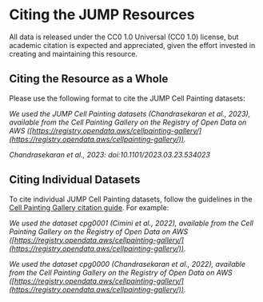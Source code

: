 # Citing the JUMP Resources

All data is released under the CC0 1.0 Universal (CC0 1.0) license, but academic citation is expected and appreciated, given the effort invested in creating and maintaining this resource.

## Citing the Resource as a Whole

Please use the following format to cite the JUMP Cell Painting datasets:

*We used the JUMP Cell Painting datasets (Chandrasekaran et al., 2023), available from the Cell Painting Gallery on the Registry of Open Data on AWS ([https://registry.opendata.aws/cellpainting-gallery/](https://registry.opendata.aws/cellpainting-gallery/)).*

*Chandrasekaran et al., 2023: doi:10.1101/2023.03.23.534023*

## Citing Individual Datasets

To cite individual JUMP Cell Painting datasets, follow the guidelines in the [Cell Painting Gallery citation guide](https://github.com/broadinstitute/cellpainting-gallery/#citationlicense). For example:

*We used the dataset cpg0001 (Cimini et al., 2022), available from the Cell Painting Gallery on the Registry of Open Data on AWS ([https://registry.opendata.aws/cellpainting-gallery/](https://registry.opendata.aws/cellpainting-gallery/)).*

*We used the dataset cpg0000 (Chandrasekaran et al., 2022), available from the Cell Painting Gallery on the Registry of Open Data on AWS ([https://registry.opendata.aws/cellpainting-gallery/](https://registry.opendata.aws/cellpainting-gallery/)).*  
